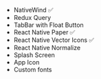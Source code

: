 - NativeWind ✅
- Redux Query
- TabBar with Float Button
- React Native Paper ✅
- React Native Vector Icons ✅
- React Native Normalize
- Splash Screen
- App Icon
- Custom fonts
